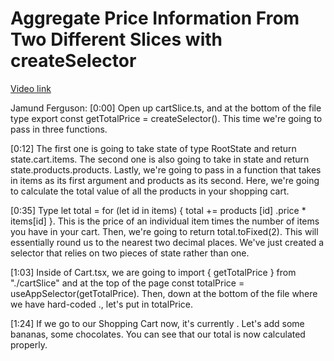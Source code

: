 # Aggregate Price Information From Two Different Slices with createSelector

[Video link](https://www.egghead.io/lessons/react-aggregate-price-information-from-two-different-slices-with-createselector?pl=modern-redux-with-redux-toolkit-rtk-and-typescript-64f243c8)

Jamund Ferguson: [0:00] Open up cartSlice.ts, and at the bottom of the file type export const getTotalPrice = createSelector(). This time we're going to pass in three functions.

[0:12] The first one is going to take state of type RootState and return state.cart.items. The second one is also going to take in state and return state.products.products. Lastly, we're going to pass in a function that takes in items as its first argument and products as its second. Here, we're going to calculate the total value of all the products in your shopping cart.

[0:35] Type let total =  for (let id in items) { total += products [id] .price * items[id] }. This is the price of an individual item times the number of items you have in your cart. Then, we're going to return total.toFixed(2). This will essentially round us to the nearest two decimal places. We've just created a selector that relies on two pieces of state rather than one.

[1:03] Inside of Cart.tsx, we are going to import { getTotalPrice } from "./cartSlice" and at the top of the page const totalPrice = useAppSelector(getTotalPrice). Then, down at the bottom of the file where we have hard-coded ., let's put in totalPrice.

[1:24] If we go to our Shopping Cart now, it's currently . Let's add some bananas, some chocolates. You can see that our total is now calculated properly.
